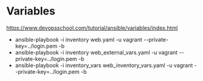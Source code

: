 # Variables
https://www.devopsschool.com/tutorial/ansible/variables/index.html

- ansible-playbook -i inventory web.yaml -u vagrant --private-key=../login.pem -b
- ansible-playbook -i inventory web_external_vars.yaml -u vagrant --private-key=../login.pem -b
- ansible-playbook -i inventory_vars web_inventory_vars.yaml -u vagrant --private-key=../login.pem -b

